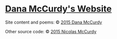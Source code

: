 # [Dana McCurdy's Website](http://danamccurdy.com)

Site content and poems: &copy; [2015 Dana McCurdy](http://danamccurdy.com/)

Other source code: &copy; [2015 Nicolas McCurdy](http://mccurdy.io/)
